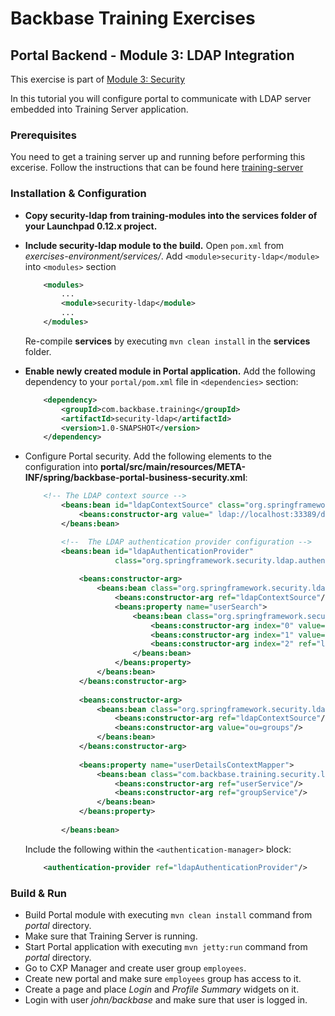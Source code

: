# Backbase Training Exercises

## Portal Backend - Module 3: LDAP Integration

This exercise is part of [Module 3: Security](https://github.com/Backbase/training-be-module-03/tree/code-migration)

In this tutorial you will configure portal to communicate with LDAP server embedded into Training Server application.

### Prerequisites

You need to get a training server up and running before performing this excerise.
Follow the instructions that can be found here [training-server](https://github.com/Backbase/training-server/tree/code-migration)

### Installation & Configuration

- **Copy security-ldap from training-modules into the services folder of your Launchpad 0.12.x project.**

- **Include security-ldap module to the build.** Open `pom.xml` from *exercises-environment/services/*. Add `<module>security-ldap</module>` into  `<modules>` section
	```xml
	    <modules>
	        ...	    
	        <module>security-ldap</module>
	        ...
	    </modules>
	```	
	Re-compile **services** by executing `mvn clean install` in the **services** folder.
	
- **Enable newly created module in Portal application.** Add the following dependency to your `portal/pom.xml` file in `<dependencies>` section:

	```xml
	    <dependency>
	        <groupId>com.backbase.training</groupId>
	        <artifactId>security-ldap</artifactId>
	        <version>1.0-SNAPSHOT</version>
	    </dependency>
	```

- Configure Portal security. Add the following elements to the configuration into **portal/src/main/resources/META-INF/spring/backbase-portal-business-security.xml**:
	```xml
	    <!-- The LDAP context source -->
            <beans:bean id="ldapContextSource" class="org.springframework.security.ldap.DefaultSpringSecurityContextSource">
                <beans:constructor-arg value=" ldap://localhost:33389/dc=backbase,dc=com "/>
            </beans:bean>

            <!--  The LDAP authentication provider configuration -->
            <beans:bean id="ldapAuthenticationProvider"
                        class="org.springframework.security.ldap.authentication.LdapAuthenticationProvider">
        
                <beans:constructor-arg>
                    <beans:bean class="org.springframework.security.ldap.authentication.BindAuthenticator">
                        <beans:constructor-arg ref="ldapContextSource"/>
                        <beans:property name="userSearch">
                            <beans:bean class="org.springframework.security.ldap.search.FilterBasedLdapUserSearch">
                                <beans:constructor-arg index="0" value="ou=people"/>
                                <beans:constructor-arg index="1" value="(uid={0})"/>
                                <beans:constructor-arg index="2" ref="ldapContextSource"/>
                            </beans:bean>
                        </beans:property>
                    </beans:bean>
                </beans:constructor-arg>
        
                <beans:constructor-arg>
                    <beans:bean class="org.springframework.security.ldap.userdetails.DefaultLdapAuthoritiesPopulator">
                        <beans:constructor-arg ref="ldapContextSource"/>
                        <beans:constructor-arg value="ou=groups"/>
                    </beans:bean>
                </beans:constructor-arg>
        
                <beans:property name="userDetailsContextMapper">
                    <beans:bean class="com.backbase.training.security.ldap.UserDetailsContextMapperImpl">
                        <beans:constructor-arg ref="userService"/>
                        <beans:constructor-arg ref="groupService"/>
                    </beans:bean>
                </beans:property>
        
            </beans:bean>
	```
	
	Include the following within the `<authentication-manager>` block:
	
	```xml
        <authentication-provider ref="ldapAuthenticationProvider"/>
	```

### Build & Run

- Build Portal module with executing `mvn clean install` command from *portal* directory.
- Make sure that Training Server is running.
- Start Portal application with executing `mvn jetty:run` command from *portal* directory.
- Go to CXP Manager and create user group `employees`.
- Create new portal and make sure `employees` group has access to it.
- Create a page and place *Login* and *Profile Summary* widgets on it.
- Login with user *john/backbase* and make sure that user is logged in.
